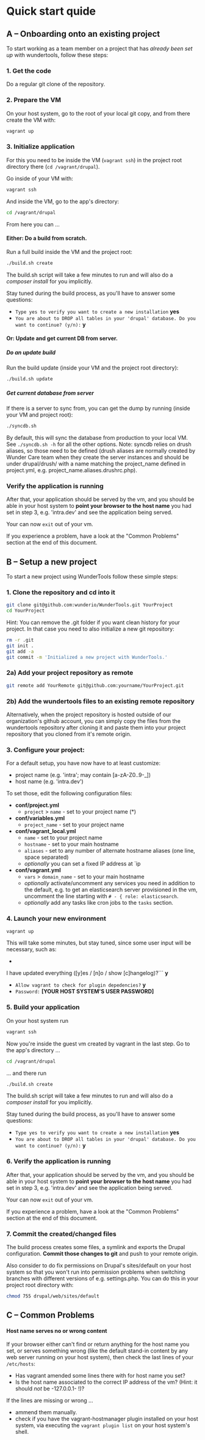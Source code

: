 # Quick start quide

## A – Onboarding onto an existing project

To start working as a team member on a project that has _already been set up_ with wundertools, follow these steps:

### 1.  Get the code

Do a regular git clone of the repository.

### 2. Prepare the VM

On your host system, go to the root of your local git copy, and from there create the VM with:

```bash
vagrant up
```


### 3. Initialize application

For this you need to be inside the VM (`vagrant ssh`) in the project root directory there (`cd /vagrant/drupal`).

Go inside of your VM with:

```bash
vagrant ssh
```

And inside the VM, go to the app's directory:

```bash
cd /vagrant/drupal
```

From here you can …

#### Either: Do a build from scratch.

Run a full build inside the VM and the project root:

```bash
./build.sh create
```

The build.sh script will take a few minutes to run and will also do a _composer install_ for you implicitly.

Stay tuned during the build process, as you'll have to answer some questions:

* `Type yes to verify you want to create a new installation`
**yes**
* `You are about to DROP all tables in your 'drupal' database. Do you want to continue? (y/n):`
**y**

#### Or: Update and get current DB from server.

##### Do an update build

Run the build update (inside your VM and the project root directory):

```bash
./build.sh update
```

##### Get current database from server

If there is a server to sync from, you can get the dump by running (inside your VM and project root):

```bash
./syncdb.sh
```
By default, this will sync the database from production to your local VM.
See `./syncdb.sh -h` for all the other options. Note: syncdb relies on drush aliases, so those need to be defined (drush aliases are normally created by Wunder Care team when they create the server instances and should be under drupal/drush/ with a name matching the project_name defined in project.yml, e.g. project_name.aliases.drushrc.php).

### Verify the application is running

After that, your application should be served by the vm, and you should be able in your host system to **point your browser to the host name** you had set in step 3, e.g. 'intra.dev' and see the application being served.

Your can now `exit` out of your vm.

If you experience a problem, have a look at the "Common Problems" section at the end of this document.


## B – Setup a new project

To start a new project using WunderTools follow these simple steps:  

### 1. Clone the repository and cd into it

```bash
git clone git@github.com:wunderio/WunderTools.git YourProject
cd YourProject
```

  Hint: You can remove the .git folder if you want clean history for your project.
  In that case you need to also initialize a new git repository:
  
```bash
rm -r .git
git init .
git add -a
git commit -m 'Initialized a new project with WunderTools.'
```  

### 2a) Add your project repository as remote

```bash
git remote add YourRemote git@github.com:yourname/YourProject.git
```  

### 2b) Add the wundertools files to an existing remote repository

Alternatively, when the project repository is hosted outside of our organization's github account, you can simply copy the files from the wundertools repository after cloning it and paste them into your project repository that you cloned from it's remote origin.

### 3. Configure your project:

For a default setup, you have now have to at least customize:

 - project name (e.g. 'intra'; may contain [a-zA-Z0..9-_])
 - host name (e.g. 'intra.dev')

To set those, edit the following configuration files:

  - **conf/project.yml**
    - `project` > `name` - set to your project name (*)
  - **conf/variables.yml**
    - `project_name` - set to your project name
  - **conf/vagrant_local.yml**
    - `name` - set to your project name
    - `hostname` - set to your main hostname
    - `aliases` - set to any number of alternate hostname aliases (one line, space separated)
    - _optionally_ you can set a fixed IP address at `ip
  - **conf/vagrant.yml**
    - `vars` > `domain_name` - set to your main hostname
    - _optionally_ activate/uncomment any services you need in addition to the default, e.g.
	  to get an elasticsearch server provisioned in the vm,
      uncomment the line starting with `# - { role: elasticsearch`.
    - _optionally_ add any tasks like cron jobs to the `tasks` section.

### 4. Launch your new environment

```bash
vagrant up
```
This will take some minutes, but stay tuned, since some user input will be necessary, such as:

- ```Build.sh version has been updated. [...]
I have updated everything ([y]es / [n]o / show [c]hangelog)?``` 
**y**
- `Allow vagrant to check for plugin depedencies?` 
**y**
- `Password:`
**[YOUR HOST SYSTEM'S USER PASSWORD]**

### 5. Build your application

On your host system run 

```bash
vagrant ssh
```

Now you're inside the guest vm created by vagrant in the last step.
Go to the app's directory …

```bash
cd /vagrant/drupal
```

… and there run

```bash
./build.sh create
```

The build.sh script will take a few minutes to run and will also do a _composer install_ for you implicitly.

Stay tuned during the build process, as you'll have to answer some questions:

* `Type yes to verify you want to create a new installation`
**yes**
* `You are about to DROP all tables in your 'drupal' database. Do you want to continue? (y/n):`
**y**

### 6. Verify the application is running

After that, your application should be served by the vm, and you should be able in your host system to **point your browser to the host name** you had set in step 3, e.g. 'intra.dev' and see the application being served.

Your can now `exit` out of your vm.

If you experience a problem, have a look at the "Common Problems" section at the end of this document.

### 7. Commit the created/changed files

The build process creates some files, a symlink and exports the Drupal configuration. **Commit those changes to git** and push to your remote origin.

Also consider to do fix permissions on Drupal's sites/default on your host system so that you won't run into permission problems when switching branches with different versions of e.g. settings.php. You can do this in your project root directory with:

```bash
chmod 755 drupal/web/sites/default
```



## C – Common Problems

#### Host name serves no or wrong content

If your browser either can't find or return anything for the host name you set, or serves something wrong (like the default stand-in content by any web server running on your host system), then check the last lines of your `/etc/hosts`:

* Has vagrant amended some lines there with for host name you set?
* Is the host name associated to the correct IP address of the vm? (Hint: it should _not_ be -127.0.0.1- !)?

If the lines are missing or wrong …

* ammend them manually.
* check if you have the vagrant-hostmanager plugin installed on your host system, via executing the `vagrant plugin list` on your host system's shell.



 
